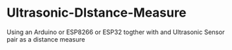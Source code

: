 # Ultrasonic-DIstance-Measure
Using an Arduino or ESP8266 or ESP32 togther with and Ultrasonic Sensor pair as a distance measure
